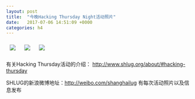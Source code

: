 ```yaml
---
layout: post
title:  "今晚Hacking Thursday Night活动照片"
date:   2017-07-06 14:51:09 +0000
categories: h4
---
```


[<img style='margin:10px;' src='/res2017/h706.h4/h706_1957_1000+08.1920p.jpg'>](/res2017/h706.h4/h706_1957_1000+08.JPG)
[<img style='margin:10px;' src='/res2017/h706.h4/h706_1958_0300+08.1920p.jpg'>](/res2017/h706.h4/h706_1958_0300+08.JPG)
[<img style='margin:10px;' src='/res2017/h706.h4/h706_1958_2600+08.1920p.jpg'>](/res2017/h706.h4/h706_1958_2600+08.JPG)

有关Hacking Thursday活动的介绍：
http://www.shlug.org/about/#hacking-thursday

SHLUG的新浪微博地址：http://weibo.com/shanghailug 有每次活动照片以及信息发布


